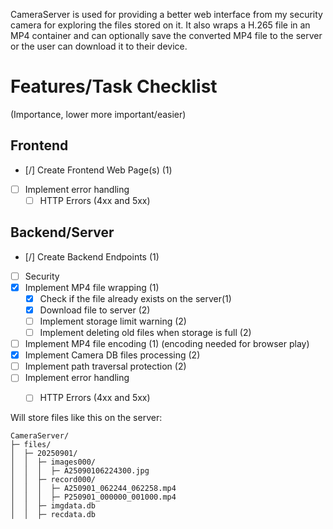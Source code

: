 CameraServer is used for providing a better web interface from my security camera for exploring the files stored on it. It also wraps a H.265 file in an MP4 container and can optionally save the converted MP4 file to the server or the user can download it to their device.

# Features/Task Checklist
 (Importance, lower more important/easier)
## Frontend
- [/] Create Frontend Web Page(s) (1)
- [ ] Implement error handling
  - [ ] HTTP Errors (4xx and 5xx)

## Backend/Server
- [/] Create Backend Endpoints (1)
- [ ] Security
- [X] Implement MP4 file wrapping (1)
    - [X] Check if the file already exists on the server(1)
    - [X] Download file to server (2)
    - [ ] Implement storage limit warning (2)
    - [ ] Implement deleting old files when storage is full (2)
- [ ] Implement MP4 file encoding (1) (encoding needed for browser play)
- [X] Implement Camera DB files processing (2)
- [ ] Implement path traversal protection (2)
- [ ] Implement error handling
  - [ ] HTTP Errors (4xx and 5xx)
  

Will store files like this on the server:
```
CameraServer/
├─ files/
│  ├─ 20250901/
│  │  ├─ images000/
│  │  │  ├─ A25090106224300.jpg
│  │  ├─ record000/
│  │  │  ├─ A250901_062244_062258.mp4
│  │  │  ├─ P250901_000000_001000.mp4
│  │  ├─ imgdata.db
│  │  ├─ recdata.db
```